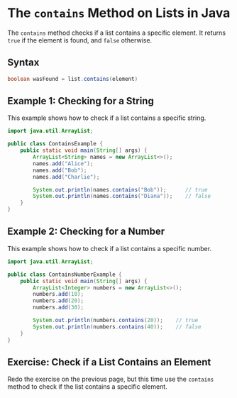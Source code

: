 
# The `contains` Method on Lists in Java

The `contains` method checks if a list contains a specific element. It returns `true` if the element is found, and `false` otherwise.

## Syntax

```java
boolean wasFound = list.contains(element)
```

## Example 1: Checking for a String

This example shows how to check if a list contains a specific string.

```java
import java.util.ArrayList;

public class ContainsExample {
    public static void main(String[] args) {
        ArrayList<String> names = new ArrayList<>();
        names.add("Alice");
        names.add("Bob");
        names.add("Charlie");

        System.out.println(names.contains("Bob"));      // true
        System.out.println(names.contains("Diana"));    // false
    }
}
```

## Example 2: Checking for a Number

This example shows how to check if a list contains a specific number.

```java
import java.util.ArrayList;

public class ContainsNumberExample {
    public static void main(String[] args) {
        ArrayList<Integer> numbers = new ArrayList<>();
        numbers.add(10);
        numbers.add(20);
        numbers.add(30);

        System.out.println(numbers.contains(20));    // true
        System.out.println(numbers.contains(40));    // false
    }
}
```

## Exercise: Check if a List Contains an Element
Redo the exercise on the previous page, but this time use the `contains` method to check if the list contains a specific element.


